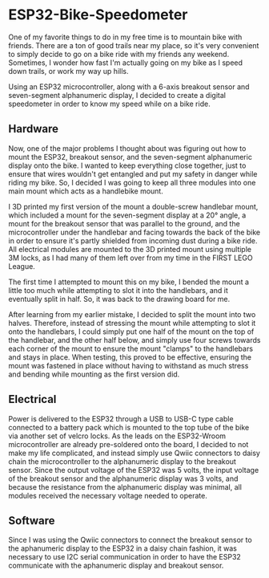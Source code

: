 # ESP32-Bike-Speedometer
One of my favorite things to do in my free time is to mountain bike with friends. There are a ton of good trails near my place, so it's very convenient to simply decide to go on a bike ride with my friends any weekend. Sometimes, I wonder how fast I'm actually going on my bike as I speed down trails, or work my way up hills. 

Using an ESP32 microcontroller, along with a 6-axis breakout sensor and seven-segment alphanumeric display, I decided to create a digital speedometer in order to know my speed while on a bike ride. 

## Hardware

Now, one of the major problems I thought about was figuring out how to mount the ESP32, breakout sensor, and the seven-segment alphanumeric display onto the bike. I wanted to keep everything close together, just to ensure that wires wouldn't get entangled and put my safety in danger while riding my bike. So, I decided I was going to keep all three modules into one main mount which acts as a handlebike mount. 

I 3D printed my first version of the mount a double-screw handlebar mount, which included a mount for the seven-segment display at a 20° angle, a mount for the breakout sensor that was parallel to the ground, and the microcontroller under the handlebar and facing towards the back of the bike in order to ensure it's partly shielded from incoming dust during a bike ride. All electrical modules are mounted to the 3D printed mount using multiple 3M locks, as I had many of them left over from my time in the FIRST LEGO League.

The first time I attempted to mount this on my bike, I bended the mount a little too much while attempting to slot it into the handlebars, and it eventually split in half. So, it was back to the drawing board for me. 

After learning from my earlier mistake, I decided to split the mount into two halves. Therefore, instead of stressing the mount while attempting to slot it onto the handlebars, I could simply put one half of the mount on the top of the handlebar, and the other half below, and simply use four screws towards each corner of the mount to ensure the mount "clamps" to the handlebars and stays in place. When testing, this proved to be effective, ensuring the mount was fastened in place without having to withstand as much stress and bending while mounting as the first version did.

## Electrical

Power is delivered to the ESP32 through a USB to USB-C type cable connected to a battery pack which is mounted to the top tube of the bike via another set of velcro locks. As the leads on the ESP32-Wroom microcontroller are already pre-soldered onto the board, I decided to not make my life complicated, and instead simply use Qwiic connectors to daisy chain the microcontroller to the alphanumeric display to the breakout sensor. Since the output voltage of the ESP32 was 5 volts, the input voltage of the breakout sensor and the alphanumeric display was 3 volts, and because the resistance from the alphanumeric display was minimal, all modules received the necessary voltage needed to operate.

## Software
Since I was using the Qwiic connectors to connect the breakout sensor to the aphanumeric display to the ESP32 in a daisy chain fashion, it was necessary to use I2C serial communication in order to have the ESP32 communicate with the aphanumeric display and breakout sensor. 

